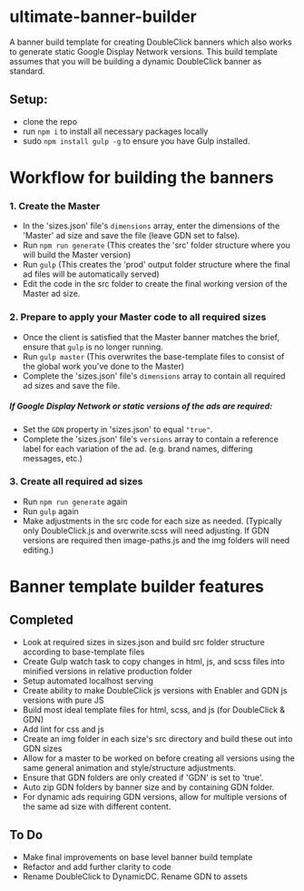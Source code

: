 # ultimate-banner-builder
A banner build template for creating DoubleClick banners which also works to generate static Google Display Network versions. This build template assumes that you will be building a dynamic DoubleClick banner as standard.

## Setup:
- clone the repo
- run `npm i` to install all necessary packages locally
- sudo `npm install gulp -g` to ensure you have Gulp installed.

# Workflow for building the banners
### 1. Create the Master
- In the 'sizes.json' file's `dimensions` array, enter the dimensions of the 'Master' ad size and save the file (leave GDN set to false). 
- Run `npm run generate` (This creates the 'src' folder structure where you will build the Master version)
- Run `gulp` (This creates the 'prod' output folder structure where the final ad files will be automatically served)
- Edit the code in the src folder to create the final working version of the Master ad size.

### 2. Prepare to apply your Master code to all required sizes
- Once the client is satisfied that the Master banner matches the brief, ensure that `gulp` is no longer running.
- Run `gulp master` (This overwrites the base-template files to consist of the global work you've done to the Master)
- Complete the 'sizes.json' file's `dimensions` array to contain all required ad sizes and save the file. 

##### If Google Display Network or static versions of the ads are required:
- Set the `GDN` property in 'sizes.json' to equal `"true"`. 
- Complete the 'sizes.json' file's `versions` array to contain a reference label for each variation of the ad. (e.g. brand names, differing messages, etc.) 

### 3. Create all required ad sizes
- Run `npm run generate` again
- Run `gulp` again
- Make adjustments in the src code for each size as needed. (Typically only DoubleClick.js and overwrite.scss will need adjusting. If GDN versions are required then image-paths.js and the img folders will need editing.)


# Banner template builder features
## Completed
- Look at required sizes in sizes.json and build src folder structure according to base-template files
- Create Gulp watch task to copy changes in html, js, and scss files into minified versions in relative production folder
- Setup automated localhost serving
- Create ability to make DoubleClick js versions with Enabler and GDN js versions with pure JS
- Build most ideal template files for html, scss, and js (for DoubleClick & GDN)
- Add lint for css and js
- Create an img folder in each size's src directory and build these out into GDN sizes
- Allow for a master to be worked on before creating all versions using the same general animation and style/structure adjustments.
- Ensure that GDN folders are only created if 'GDN' is set to 'true'.
- Auto zip GDN folders by banner size and by containing GDN folder.
- For dynamic ads requiring GDN versions, allow for multiple versions of the same ad size with different content.

## To Do
- Make final improvements on base level banner build template
- Refactor and add further clarity to code
- Rename DoubleClick to DynamicDC. Rename GDN to assets

